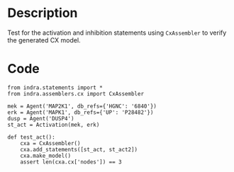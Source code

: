 # Description
Test for the activation and inhibition statements using `CxAssembler` to verify the generated CX model.

# Code
```
from indra.statements import *
from indra.assemblers.cx import CxAssembler

mek = Agent('MAP2K1', db_refs={'HGNC': '6840'})
erk = Agent('MAPK1', db_refs={'UP': 'P28482'})
dusp = Agent('DUSP4')
st_act = Activation(mek, erk)

def test_act():
    cxa = CxAssembler()
    cxa.add_statements([st_act, st_act2])
    cxa.make_model()
    assert len(cxa.cx['nodes']) == 3

```
